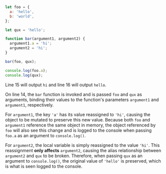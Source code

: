 ```js
let foo = {
  a: 'hello',
  b: 'world',
};

let qux = 'hello';

function bar(argument1, argument2) {
  argument1.a = 'hi';
  argument2 = 'hi';
}

bar(foo, qux);

console.log(foo.a);
console.log(qux);
```

Line 15 will output `hi` and line 16 will output `hello`.

On line 14, the `bar` function is invoked and is passed `foo` and `qux` as arguments, binding their values to the function's parameters `argument1` and `argument1`, respectively.

For `argument1`, the key `'a'` has its value reassigned to `'hi'`, causing the object to be mutated to preserve this new value. Because both `foo` and `argument1` reference the same object in memory, the object referenced by `foo` will also see this change and is logged to the console when passing `foo.a` as an argument to `console.log()`.

For `argument2`, the local variable is simply reassigned to the value `'hi'`. This reassignment **only affects** `argument2`, causing the alias relationship between `argument2` and `qux` to be broken. Therefore, when passing `qux` as an argument to `console.log()`, the original value of `'hello'` is preserved, which is what is seen logged to the console.